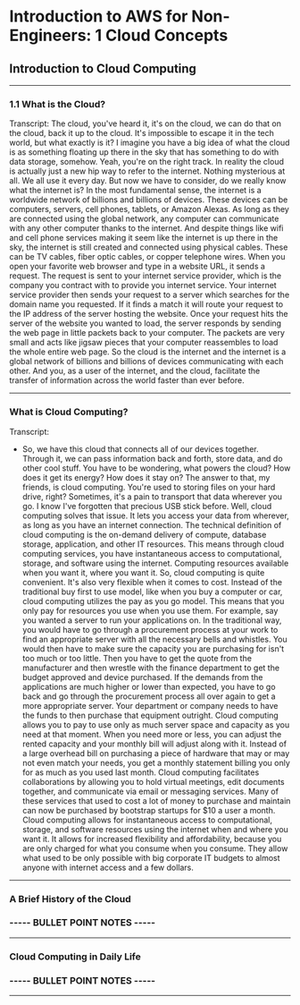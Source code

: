 # Introduction to AWS for Non-Engineers: 1 Cloud Concepts

## **Introduction to Cloud Computing**

---

### 1.1 What is the Cloud?

Transcript:
The cloud, you've heard it, it's on the cloud, we can do that on the cloud, back it up to the cloud. It's impossible to escape it in the tech world, but what exactly is it? I imagine you have a big idea of what the cloud is as something floating up there in the sky that has something to do with data storage, somehow. Yeah, you're on the right track. In reality the cloud is actually just a new hip way to refer to the internet. Nothing mysterious at all. We all use it every day. But now we have to consider, do we really know what the internet is? In the most fundamental sense, the internet is a worldwide network of billions and billions of devices. These devices can be computers, servers, cell phones, tablets, or Amazon Alexas. As long as they are connected using the global network, any computer can communicate with any other computer thanks to the internet. And despite things like wifi and cell phone services making it seem like the internet is up there in the sky, the internet is still created and connected using physical cables. These can be TV cables, fiber optic cables, or copper telephone wires. When you open your favorite web browser and type in a website URL, it sends a request. The request is sent to your internet service provider, which is the company you contract with to provide you internet service. Your internet service provider then sends your request to a server which searches for the domain name you requested. If it finds a match it will route your request to the IP address of the server hosting the website. Once your request hits the server of the website you wanted to load, the server responds by sending the web page in little packets back to your computer. The packets are very small and acts like jigsaw pieces that your computer reassembles to load the whole entire web page. So the cloud is the internet and the internet is a global network of billions and billions of devices communicating with each other. And you, as a user of the internet, and the cloud, facilitate the transfer of information across the world faster than ever before.

---

### What is Cloud Computing?

Transcript:
- So, we have this cloud that connects all of our devices together. Through it, we can pass information back and forth, store data, and do other cool stuff. You have to be wondering, what powers the cloud? How does it get its energy? How does it stay on? The answer to that, my friends, is cloud computing. You're used to storing files on your hard drive, right? Sometimes, it's a pain to transport that data wherever you go. I know I've forgotten that precious USB stick before. Well, cloud computing solves that issue. It lets you access your data from wherever, as long as you have an internet connection. The technical definition of cloud computing is the on-demand delivery of compute, database storage, application, and other IT resources. This means through cloud computing services, you have instantaneous access to computational, storage, and software using the internet. Computing resources available when you want it, where you want it. So, cloud computing is quite convenient. It's also very flexible when it comes to cost. Instead of the traditional buy first to use model, like when you buy a computer or car, cloud computing utilizes the pay as you go model. This means that you only pay for resources you use when you use them. For example, say you wanted a server to run your applications on. In the traditional way, you would have to go through a procurement process at your work to find an appropriate server with all the necessary bells and whistles. You would then have to make sure the capacity you are purchasing for isn't too much or too little. Then you have to get the quote from the manufacturer and then wrestle with the finance department to get the budget approved and device purchased. If the demands from the applications are much higher or lower than expected, you have to go back and go through the procurement process all over again to get a more appropriate server. Your department or company needs to have the funds to then purchase that equipment outright. Cloud computing allows you to pay to use only as much server space and capacity as you need at that moment. When you need more or less, you can adjust the rented capacity and your monthly bill will adjust along with it. Instead of a large overhead bill on purchasing a piece of hardware that may or may not even match your needs, you get a monthly statement billing you only for as much as you used last month. Cloud computing facilitates collaborations by allowing you to hold virtual meetings, edit documents together, and communicate via email or messaging services. Many of these services that used to cost a lot of money to purchase and maintain can now be purchased by bootstrap startups for $10 a user a month. Cloud computing allows for instantaneous access to computational, storage, and software resources using the internet when and where you want it. It allows for increased flexibility and affordability, because you are only charged for what you consume when you consume. They allow what used to be only possible with big corporate IT budgets to almost anyone with internet access and a few dollars.

---

### A Brief History of the Cloud

### **----- BULLET POINT NOTES -----**

---

### Cloud Computing in Daily Life

### **----- BULLET POINT NOTES -----**

---